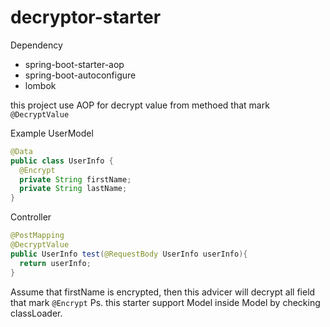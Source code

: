 # decryptor-starter

Dependency
* spring-boot-starter-aop
* spring-boot-autoconfigure
* lombok

this project use AOP for decrypt value from methoed that mark `@DecryptValue`

Example
UserModel
```java
@Data
public class UserInfo {
  @Encrypt
  private String firstName;
  private String lastName;
}
```


Controller
```java
@PostMapping
@DecryptValue
public UserInfo test(@RequestBody UserInfo userInfo){
  return userInfo;
}
```
Assume that firstName is encrypted, then this advicer will decrypt all field that mark `@Encrypt`
Ps. this starter support Model inside Model by checking classLoader.


